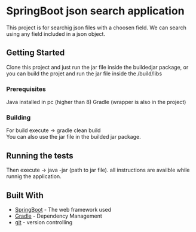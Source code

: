 # SpringBoot json search application

This project is for searchig json files with a choosen field. We can search using any field included in a json object.

## Getting Started

Clone this project and just run the jar file inside the buildedjar package, or you can 
build the projet and run the jar file inside the /build/libs 

### Prerequisites

Java installed in pc (higher than 8)
Gradle (wrapper is also in the project)


### Building

For build execute -> gradle clean build<br>
You can also use the jar file in the builded jar package.

## Running the tests

Then execute -> java -jar (path to jar file).
all instructions are availble while runnig the application.

## Built With

* [SpringBoot](https://docs.spring.io/spring-boot/docs/current/reference/htmlsingle/) - The web framework used
* [Gradle](https://docs.gradle.org/current/userguide/userguide.h) - Dependency Management
* [git](https://git-scm.com/doc) - version controlling

